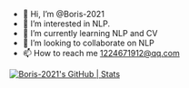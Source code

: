 - 👋 Hi, I’m @Boris-2021
- 👀 I’m interested in NLP.
- 🌱 I’m currently learning NLP and CV
- 💞️ I’m looking to collaborate on NLP
- 📫 How to reach me 1224671912@qq.com 


[![Boris-2021's GitHub | Stats](https://stats.quira.sh/Boris-2021/github?theme=dark)](https://quira.sh?utm_source=widgets&utm_campaign=Boris-2021)

<!---
Boris-2021/Boris-2021 is a ✨ special ✨ repository because its `README.md` (this file) appears on your GitHub profile.
You can click the Preview link to take a look at your changes.
--->
